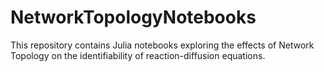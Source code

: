 # NetworkTopologyNotebooks

This repository contains Julia notebooks exploring the effects of Network Topology on the identifiability of reaction-diffusion equations. 
